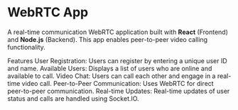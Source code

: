 # WebRTC App

A real-time communication WebRTC application built with **React** (Frontend) and **Node.js** (Backend). 
This app enables peer-to-peer video calling functionality.


Features
User Registration: Users can register by entering a unique user ID and name.
Available Users: Displays a list of users who are online and available to call.
Video Chat: Users can call each other and engage in a real-time video call.
Peer-to-Peer Communication: Uses WebRTC for direct peer-to-peer communication.
Real-time Updates: Real-time updates of user status and calls are handled using Socket.IO.

